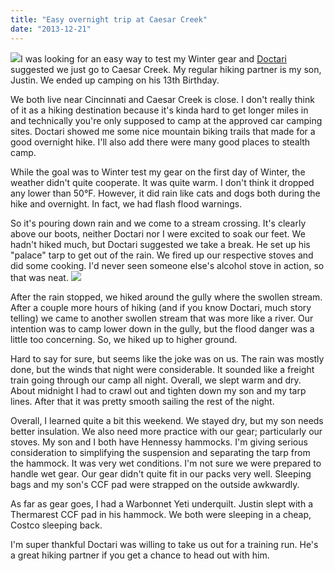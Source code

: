 ```yaml
---
title: "Easy overnight trip at Caesar Creek"
date: "2013-12-21"
---
```

<img class="img-left" src="/img/ready-to-go-cc.JPG" />I was looking for an easy way to test my Winter gear and [Doctari](https://www.hammockforums.net/forum/member.php?35-Doctari)
suggested we just go to Caesar Creek. My regular hiking partner is my
son, Justin. We ended up camping on his 13th Birthday.

We both live near Cincinnati and Caesar Creek is close. I don't
really think of it as a hiking destination because it's kinda hard to
get longer miles in and technically you're only supposed to camp at
the approved car camping sites. Doctari showed me some nice mountain
biking trails that made for a good overnight hike. I'll also add there
were many good places to stealth camp.

While the goal was to Winter test my gear on the first day of Winter,
the weather didn't quite cooperate. It was quite warm. I don't think
it dropped any lower than 50&deg;F. However, it did rain like cats and
dogs both during the hike and overnight. In fact, we had flash flood
warnings.

So it's pouring down rain and we come to a stream crossing. It's
clearly above our boots, neither Doctari nor I were excited to soak
our feet. We hadn't hiked much, but Doctari suggested we take a break.
He set up his "palace" tarp to get out of the rain. We fired up our
respective stoves and did some cooking. I'd never seen someone else's
alcohol stove in action, so that was neat. <img class="img-right"
src="/img/under-the-tarp-cc.JPG" />

After the rain stopped, we hiked around the gully where the swollen
stream. After a couple more hours of hiking (and if you know Doctari,
much story telling) we came to another swollen stream that was more
like a river. Our intention was to camp lower down in the gully, but
the flood danger was a little too concerning. So, we hiked up to
higher ground.

Hard to say for sure, but seems like the joke was on us. The rain was
mostly done, but the winds that night were considerable. It sounded
like a freight train going through our camp all night. Overall, we
slept warm and dry. About midnight I had to crawl out and tighten down
my son and my tarp lines. After that it was pretty smooth sailing the
rest of the night.

Overall, I learned quite a bit this weekend. We stayed dry, but my son
needs better insulation. We also need more practice with our gear;
particularly our stoves. My son and I both have Hennessy hammocks. I'm
giving serious consideration to simplifying the suspension and
separating the tarp from the hammock. It was very wet conditions. I'm
not sure we were prepared to handle wet gear. Our gear didn't quite
fit in our packs very well. Sleeping bags and my son's CCF pad were
strapped on the outside awkwardly.

As far as gear goes, I had a Warbonnet Yeti underquilt. Justin slept
with a Thermarest CCF pad in his hammock. We both were sleeping in a
cheap, Costco sleeping back.

I'm super thankful Doctari was willing to take us out for a training
run. He's a great hiking partner if you get a chance to head out with
him.
